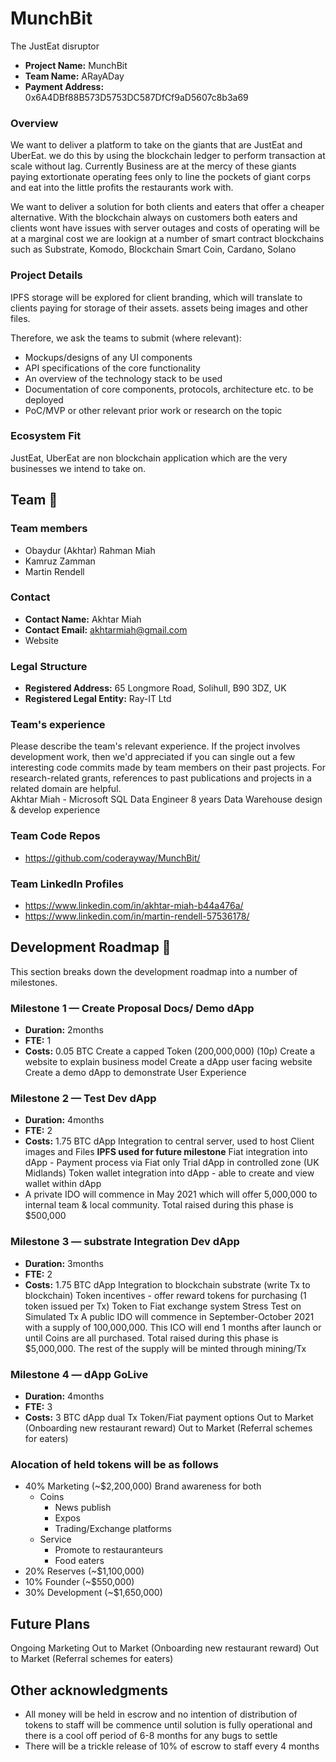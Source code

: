 # MunchBit
The JustEat disruptor

* **Project Name:** MunchBit
* **Team Name:** ARayADay
* **Payment Address:** 0x6A4DBf88B573D5753DC587DfCf9aD5607c8b3a69


### Overview

We want to deliver a platform to take on the giants that are JustEat and UberEat.  we do this by using the blockchain ledger to perform transaction at scale without lag. Currently Business are at the mercy of these giants paying extortionate operating fees only to line the pockets of giant corps and eat into the little profits the restaurants work with.   

We want to deliver a solution for both clients and eaters that offer a cheaper alternative. With the blockchain always on customers both eaters and clients wont have issues with server outages and costs of operating will be at a marginal cost we are lookign at a number of smart contract blockchains such as Substrate, Komodo, Blockchain Smart Coin, Cardano, Solano 



### Project Details 

IPFS storage will be explored for client branding, which will translate to clients paying for storage of their assets. assets being images and other files.


Therefore, we ask the teams to submit (where relevant):
* Mockups/designs of any UI components
* API specifications of the core functionality
* An overview of the technology stack to be used
* Documentation of core components, protocols, architecture etc. to be deployed
* PoC/MVP or other relevant prior work or research on the topic

### Ecosystem Fit 
JustEat, UberEat are non blockchain application which are the very businesses we intend to take on.

## Team :busts_in_silhouette:

### Team members
* Obaydur (Akhtar) Rahman Miah
* Kamruz Zamman
* Martin Rendell

### Contact
* **Contact Name:** Akhtar Miah
* **Contact Email:** akhtarmiah@gmail.com
* Website

### Legal Structure 
* **Registered Address:** 65 Longmore Road, Solihull, B90 3DZ, UK
* **Registered Legal Entity:** Ray-IT Ltd

### Team's experience
Please describe the team's relevant experience.  If the project involves development work, then we'd appreciated if you can single out a few interesting code commits made by team members on their past projects. For research-related grants, references to past publications and projects in a related domain are helpful.  
Akhtar Miah - Microsoft SQL Data Engineer
  8 years Data Warehouse design & develop experience


### Team Code Repos
* https://github.com/coderayway/MunchBit/


### Team LinkedIn Profiles
* https://www.linkedin.com/in/akhtar-miah-b44a476a/
* https://www.linkedin.com/in/martin-rendell-57536178/

## Development Roadmap :nut_and_bolt: 

This section breaks down the development roadmap into a number of milestones. 

### Milestone 1 — Create Proposal Docs/ Demo dApp
* **Duration:** 2months
* **FTE:**  1
* **Costs:** 0.05 BTC
Create a capped Token (200,000,000) (10p)
Create a website to explain business model
Create a dApp user facing website
Create a demo dApp to demonstrate User Experience

### Milestone 2 — Test Dev dApp
* **Duration:** 4months
* **FTE:**  2
* **Costs:** 1.75 BTC
dApp Integration to central server, used to host Client images and Files
  **IPFS used for future milestone**
Fiat integration into dApp - Payment process via Fiat only
Trial dApp in controlled zone (UK Midlands)
Token wallet integration into dApp - able to create and view wallet within dApp
* A private IDO will commence in May 2021 which will offer 5,000,000 to internal team & local community.  Total raised during this phase is $500,000

### Milestone 3 — substrate Integration Dev dApp
* **Duration:** 3months
* **FTE:**  2
* **Costs:** 1.75 BTC
dApp Integration to blockchain substrate (write Tx to blockchain)
Token incentives - offer reward tokens for purchasing (1 token issued per Tx)
Token to Fiat exchange system
Stress Test on Simulated Tx
A public IDO will commence in September-October 2021 with a supply of 100,000,000.  This ICO will end 1 months after launch or until Coins are all purchased. Total raised during this phase is $5,000,000. 
The rest of the supply will be minted through mining/Tx

### Milestone 4 — dApp GoLive
* **Duration:** 4months
* **FTE:**  3
* **Costs:** 3 BTC
dApp dual Tx Token/Fiat payment options 
Out to Market (Onboarding new restaurant reward)
Out to Market (Referral schemes for eaters)

### Alocation of held tokens will be as follows

* 40% Marketing (~$2,200,000) Brand awareness for both 
  * Coins
    *	News publish
    *	Expos
    * Trading/Exchange platforms
  *	Service
    *	Promote to restauranteurs
    *	Food eaters
* 20% Reserves (~$1,100,000)
* 10% Founder (~$550,000)
* 30% Development (~$1,650,000)

## Future Plans
Ongoing Marketing
Out to Market (Onboarding new restaurant reward)
Out to Market (Referral schemes for eaters)


## Other acknowledgments
* All money will be held in escrow and no intention of distribution of tokens to staff will be commence until solution is fully operational and there is a cool off period of 6-8 months for any bugs to settle
*  There will be a trickle release of 10% of escrow to staff every 4 months
